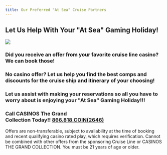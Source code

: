 ```yaml
---
title: Our Preferred "At Sea" Cruise Partners
---
```

## Let Us Help With Your "At Sea" Gaming Holiday!

![](/uploads/ctgc-preferred-cruise-partners.jpg)

### Did you receive an offer from your favorite cruise line casino?  We can book those!

### No casino offer? Let us help you find the best comps and discounts for the cruise ship and itinerary of your choosing!

### Let us assist with making your reservations so all you have to worry about is enjoying your "At Sea" Gaming Holiday!!!

### **Call CASINOS The Grand Collection Today!! [866.818.COIN(2646)](tel:18668182646)**

Offers are non-transferable, subject to availability at the time of booking and recent qualifying casino rated play, which requires verification. Cannot be combined with other offers from the sponsoring Cruise Line or CASINOS THE GRAND COLLECTION. You must be 21 years of age or older.